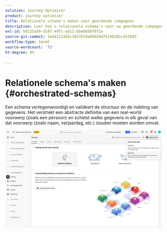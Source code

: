 ```yaml
---
solution: Journey Optimizer
product: journey optimizer
title: Relationele schema's maken voor geordende campagnes
description: Leer hoe u relationele schema's voor uw geordende campagnes kunt maken en beheren
exl-id: b0125a50-d187-49fc-ad12-bbe6650f8f1e
source-git-commit: 3a44111345c1627610a6b026d7b19b281c4538d3
workflow-type: tm+mt
source-wordcount: '72'
ht-degree: 0%

---
```



# Relationele schema&#39;s maken {#orchestrated-schemas}

Een schema vertegenwoordigt en valideert de structuur en de indeling van gegevens. Het verstrekt een abstracte definitie van een real-world voorwerp (zoals een persoon) en schetst welke gegevens in elk geval van dat voorwerp (zoals naam, verjaardag, etc.) zouden moeten worden omvat.

![ creeer de knoop van het Schema met Relationele geselecteerde optie ](assets/create-relational-schema.png)
